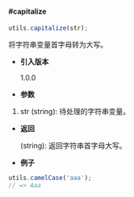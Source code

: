 #### #capitalize

```javascript
utils.capitalize(str);
```

将字符串变量首字母转为大写。

- **引入版本**

    1.0.0

- **参数**

1. str (string): 待处理的字符串变量。

- **返回**

    (string): 返回字符串首字母大写。

- **例子**

```javascript
utils.camelCase('aaa');
// => Aaa
```
